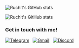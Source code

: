 ![Ruchit's GitHub stats](https://risen.vercel.app/api?username=Ryzen5950XT&show_icons=true&theme=dark)

![Ruchit's GitHub stats](https://risen.vercel.app/api/top-langs/?username=Ryzen5950XT&show_icons=true&theme=dark)

### Get in touch with me!

[![Telegram](https://img.shields.io/badge/Telegram-2CA5E0?logo=telegram&logoColor=white/)](https://t.me/Ryzen5950XT) &nbsp;
<a href="mailto:ruchitmarathe@gmail.com"><img alt="Gmail" src="https://img.shields.io/badge/Gmail-D14836?logo=gmail&logoColor=white" /></a> &nbsp;
[![Discord](https://img.shields.io/badge/Discord-%237289DA.svg?logo=discord&logoColor=white)](https://discord.com/users/499525349109923844)
